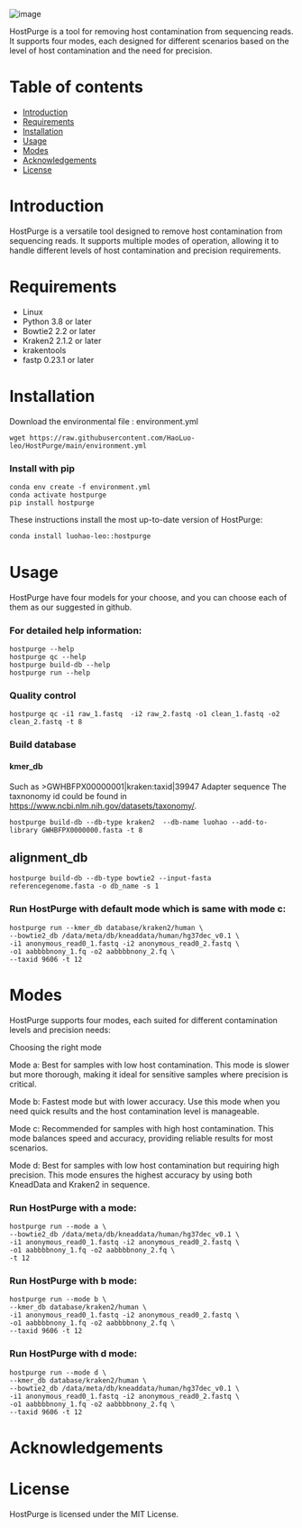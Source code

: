 ![image](https://github.com/HaoLuo-leo/HostPurge/assets/138950844/bc363a7a-4650-4c6d-979a-5ccc68167174)


HostPurge is a tool for removing host contamination from sequencing reads. It supports four modes, each designed for different scenarios based on the level of host contamination and the need for precision.

# Table of contents

* [Introduction](#introduction)
* [Requirements](#requirements)
* [Installation](#installation)
* [Usage](#usage)
* [Modes](#modes)
* [Acknowledgements](#acknowledgements)
* [License](#license)

# Introduction

HostPurge is a versatile tool designed to remove host contamination from sequencing reads. It supports multiple modes of operation, allowing it to handle different levels of host contamination and precision requirements.

# Requirements

* Linux 
* Python 3.8 or later
* Bowtie2 2.2 or later
* Kraken2 2.1.2 or later
* krakentools
* fastp 0.23.1 or later

# Installation
Download the environmental file : environment.yml
```
wget https://raw.githubusercontent.com/HaoLuo-leo/HostPurge/main/environment.yml
```
### Install with pip
```
conda env create -f environment.yml
conda activate hostpurge
pip install hostpurge
```

These instructions install the most up-to-date version of HostPurge:

```bash
conda install luohao-leo::hostpurge
```
# Usage
HostPurge have four models for your choose, and you can choose each of them as our suggested in github.
### For detailed help information:
```
hostpurge --help
hostpurge qc --help
hostpurge build-db --help
hostpurge run --help 
```
### Quality control
```
hostpurge qc -i1 raw_1.fastq  -i2 raw_2.fastq -o1 clean_1.fastq -o2 clean_2.fastq -t 8
```
### Build database
#### kmer_db
Such as >GWHBFPX00000001|kraken:taxid|39947  Adapter sequence
The taxnonomy id could be found in https://www.ncbi.nlm.nih.gov/datasets/taxonomy/.
```
hostpurge build-db --db-type kraken2  --db-name luohao --add-to-library GWHBFPX0000000.fasta -t 8
```

## alignment_db
```
hostpurge build-db --db-type bowtie2 --input-fasta referencegenome.fasta -o db_name -s 1
```
### Run HostPurge with default mode which is same with mode c:
```
hostpurge run --kmer_db database/kraken2/human \
--bowtie2_db /data/meta/db/kneaddata/human/hg37dec_v0.1 \
-i1 anonymous_read0_1.fastq -i2 anonymous_read0_2.fastq \
-o1 aabbbbnony_1.fq -o2 aabbbbnony_2.fq \
--taxid 9606 -t 12
```
# Modes

HostPurge supports four modes, each suited for different contamination levels and precision needs:

Choosing the right mode

Mode a: Best for samples with low host contamination. This mode is slower but more thorough, making it ideal for sensitive samples where precision is critical.

Mode b: Fastest mode but with lower accuracy. Use this mode when you need quick results and the host contamination level is manageable.

Mode c: Recommended for samples with high host contamination. This mode balances speed and accuracy, providing reliable results for most scenarios.

Mode d: Best for samples with low host contamination but requiring high precision. This mode ensures the highest accuracy by using both KneadData and Kraken2 in sequence.

### Run HostPurge with a mode:
```
hostpurge run --mode a \
--bowtie2_db /data/meta/db/kneaddata/human/hg37dec_v0.1 \
-i1 anonymous_read0_1.fastq -i2 anonymous_read0_2.fastq \
-o1 aabbbbnony_1.fq -o2 aabbbbnony_2.fq \
-t 12
```

### Run HostPurge with b mode:
```
hostpurge run --mode b \
--kmer_db database/kraken2/human \
-i1 anonymous_read0_1.fastq -i2 anonymous_read0_2.fastq \
-o1 aabbbbnony_1.fq -o2 aabbbbnony_2.fq \
--taxid 9606 -t 12
```

### Run HostPurge with d mode:
```
hostpurge run --mode d \
--kmer_db database/kraken2/human \
--bowtie2_db /data/meta/db/kneaddata/human/hg37dec_v0.1 \
-i1 anonymous_read0_1.fastq -i2 anonymous_read0_2.fastq \
-o1 aabbbbnony_1.fq -o2 aabbbbnony_2.fq \
--taxid 9606 -t 12
```

# Acknowledgements



# License

HostPurge is licensed under the MIT License.
